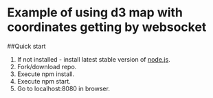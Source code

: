 # Example of using d3 map with coordinates getting by websocket

##Quick start
1. If not installed - install latest stable version of [node.js](https://nodejs.org/en/). 
1. Fork/download repo.
2. Execute npm install.
3. Execute npm start.
4. Go to localhost:8080 in browser.
